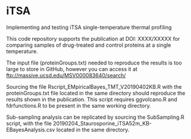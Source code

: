 # iTSA
Implementing and testing iTSA single-temperature thermal profiling

This code repository supports the publication at DOI: XXXX/XXXXX for comparing samples of drug-treated and control proteins at a single temperature.

The input file (proteinGroups.txt) needed to reproduce the results is too large to store in GitHub, however you can access it at ftp://massive.ucsd.edu/MSV000083640/search/

Sourcing the file Rscript_EMpiricalBayes_TMT_V20190402KB.R with the proteinGroups.txt file located in the same directory should reproduce the results shown in the publication. This script requires ggvolcano.R and fdrfunctions.R to be present in the same working directory. 

Sub-sampling analysis can be replicated by sourcing the SubSampling.R script, with the file 20190204_Staurosporine_iTSA52m_KB-EBayesAnalysis.csv located in the same directory.
